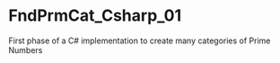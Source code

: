 # FndPrmCat_Csharp_01
First phase of a C# implementation to create many categories of Prime Numbers
